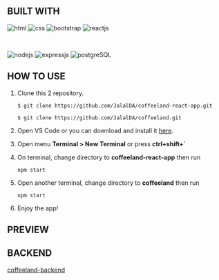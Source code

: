 ## BUILT WITH

![html](https://img.shields.io/badge/html-5-orange)
![css](https://img.shields.io/badge/css-3-blue)
![bootstrap](https://img.shields.io/badge/bootstrap-5-lightgrey)
![reactjs](https://img.shields.io/badge/reactjs-18-blue)

<br>

![nodejs](https://img.shields.io/badge/nodejs-18-brightgreen)
![expressjs](https://img.shields.io/badge/expressjs-4-lightgrey)
![postgreSQL](https://img.shields.io/badge/postgreSQL-14-blue)

## HOW TO USE

1. Clone this 2 repository.

   ```
   $ git clone https://github.com/JalalDA/coffeeland-react-app.git

   $ git clone https://github.com/JalalDA/coffeeland.git
   ```

2. Open VS Code or you can download and install it [here](https://code.visualstudio.com/).

3. Open menu **Terminal > New Terminal** or press **ctrl+shift+`**

4. On terminal, change directory to **coffeeland-react-app** then run

   ```
   npm start
   ```

5. Open another terminal, change directory to **coffeeland** then run

   ```
   npm start
   ```

6. Enjoy the app!

## PREVIEW

<div style="display:flex, flex-direction: column" >

</div>

## BACKEND

[coffeeland-backend](https://github.com/JalalDA/coffeeland.git)
